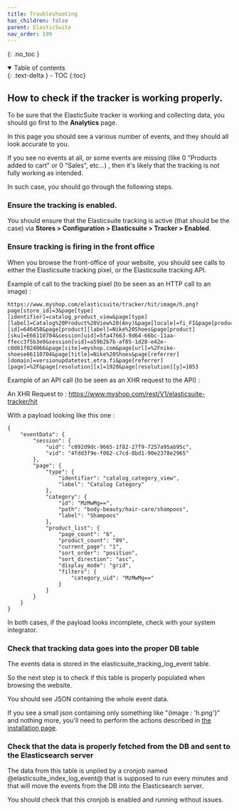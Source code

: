 ```yaml
---
title: Troubleshooting
has_children: false
parent: ElasticSuite
nav_order: 199
---
```

{: .no_toc }

<details open markdown="block">
  <summary>
    Table of contents
  </summary>
  {: .text-delta }
- TOC
{:toc}
</details>

## How to check if the tracker is working properly.

To be sure that the ElasticSuite tracker is working and collecting data, you should go first to the **Analytics** page.

In this page you should see a various number of events, and they should all look accurate to you.

If you see no events at all, or some events are missing (like 0 "Products added to cart" or 0 "Sales", etc...) , then it's likely that the tracking is not fully working as intended.

In such case, you should go through the following steps.

### Ensure the tracking is enabled.

You should ensure that the Elasticsuite tracking is active (that should be the case) via **Stores > Configuration > Elasticsuite > Tracker > Enabled**.

### Ensure tracking is firing in the front office

When you browse the front-office of your website, you should see calls to either the Elasticsuite tracking pixel, or the Elasticsuite tracking API.

Example of call to the tracking pixel (to be seen as an HTTP call to an image) :

```
https://www.myshop.com/elasticsuite/tracker/hit/image/h.png?page[store_id]=3&page[type][identifier]=catalog_product_view&page[type][label]=Catalog%20Product%20View%20(Any)&page[locale]=fi_FI&page[product][id]=646458&page[product][label]=Nike%20Shoes&page[product][sku]=E66110704&session[uid]=5fa47663-9d64-66bc-11aa-ffecc3f5b3e0&session[vid]=a59b2b7b-af85-1d28-e42e-c0d61f024066&page[site]=myshop.com&page[url]=%2Fnike-shoese66110704&page[title]=Nike%20Shoes&page[referrer][domain]=versionupdatetest.etra.fi&page[referrer][page]=%2F&page[resolution][x]=1920&page[resolution][y]=1053
```

Example of an API call (to be seen as an XHR request to the API) : 

An XHR Request to : https://www.myshop.com/rest/V1/elasticsuite-tracker/hit

With a payload looking like this one : 

```
{
    "eventData": {
        "session": {
            "uid": "c092d9dc-9665-1f82-27f9-7257a95ab95c",
            "vid": "4fdd3f9e-f062-c7cd-8bd1-90e2378e2965"
        },
        "page": {
            "type": {
                "identifier": "catalog_category_view",
                "label": "Catalog Category"
            },
            "category": {
                "id": "MzMwMg==",
                "path": "body-beauty/hair-care/shampoos",
                "label": "Shampoos"
            },
            "product_list": {
                "page_count": "6",
                "product_count": "89",
                "current_page": "1",
                "sort_order": "position",
                "sort_direction": "asc",
                "display_mode": "grid",
                "filters": {
                    "category_uid": "MzMwMg=="
                }
            }
        }
    }
}
```

In both cases, if the payload looks incomplete, check with your system integrator.

### Check that tracking data goes into the proper DB table

The events data is stored in the elasticsuite_tracking_log_event table.

So the next step is to check if this table is properly populated when browsing the website. 

You should see JSON containing the whole event data.

If you see a small json containing only something like "{image : 'h.png'}" and nothing more, you'll need to perform the actions described in [the installation page](https://elastic-suite.github.io/documentation/docs/ElasticSuite/Installing.html?qsdqsdqs#integration-with-magento-cloud-andor-fastly).

### Check that the data is properly fetched from the DB and sent to the Elasticsearch server
The data from this table is unpiled by a cronjob named @elasticsuite_index_log_event@ that is supposed to run every minutes and that will move the events from the DB into the Elasticsearch server.

You should check that this cronjob is enabled and running without issues.



